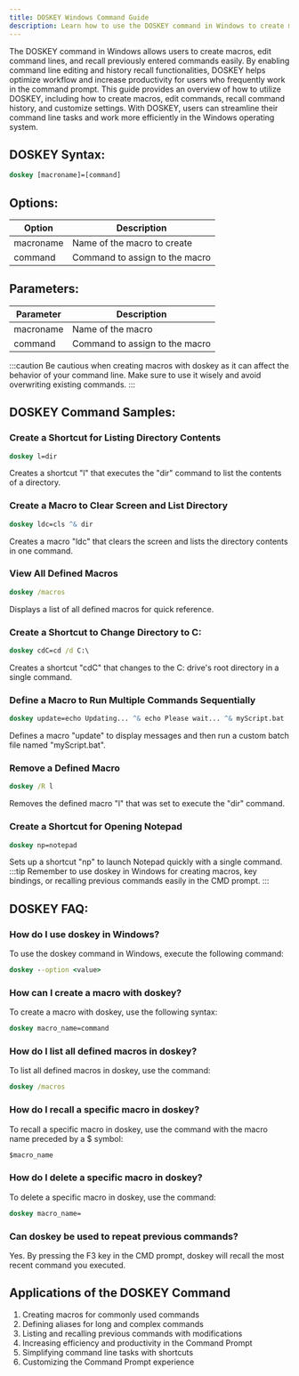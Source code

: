 ```yaml
---
title: DOSKEY Windows Command Guide
description: Learn how to use the DOSKEY command in Windows to create macros and increase productivity in the command prompt.
---
```


The DOSKEY command in Windows allows users to create macros, edit command lines, and recall previously entered commands easily. By enabling command line editing and history recall functionalities, DOSKEY helps optimize workflow and increase productivity for users who frequently work in the command prompt. This guide provides an overview of how to utilize DOSKEY, including how to create macros, edit commands, recall command history, and customize settings. With DOSKEY, users can streamline their command line tasks and work more efficiently in the Windows operating system.
## DOSKEY Syntax:
```cmd
doskey [macroname]=[command]
```
## Options:
| Option     | Description                |
|------------|----------------------------|
| macroname  | Name of the macro to create|
| command    | Command to assign to the macro|

## Parameters:
| Parameter  | Description                |
|------------|----------------------------|
| macroname  | Name of the macro          |
| command    | Command to assign to the macro|

:::caution
Be cautious when creating macros with doskey as it can affect the behavior of your command line. Make sure to use it wisely and avoid overwriting existing commands.
:::
## DOSKEY Command Samples:
### Create a Shortcut for Listing Directory Contents
```cmd
doskey l=dir
```
Creates a shortcut "l" that executes the "dir" command to list the contents of a directory.

### Create a Macro to Clear Screen and List Directory
```cmd
doskey ldc=cls ^& dir
```
Creates a macro "ldc" that clears the screen and lists the directory contents in one command.

### View All Defined Macros
```cmd
doskey /macros
```
Displays a list of all defined macros for quick reference.

### Create a Shortcut to Change Directory to C:
```cmd
doskey cdC=cd /d C:\
```
Creates a shortcut "cdC" that changes to the C: drive's root directory in a single command.

### Define a Macro to Run Multiple Commands Sequentially
```cmd
doskey update=echo Updating... ^& echo Please wait... ^& myScript.bat
```
Defines a macro "update" to display messages and then run a custom batch file named "myScript.bat".

### Remove a Defined Macro
```cmd
doskey /R l
```
Removes the defined macro "l" that was set to execute the "dir" command.

### Create a Shortcut for Opening Notepad
```cmd
doskey np=notepad
```
Sets up a shortcut "np" to launch Notepad quickly with a single command.
:::tip
Remember to use doskey in Windows for creating macros, key bindings, or recalling previous commands easily in the CMD prompt.
:::

## DOSKEY FAQ:
### How do I use doskey in Windows?
To use the doskey command in Windows, execute the following command:
```cmd
doskey --option <value>
```

### How can I create a macro with doskey?
To create a macro with doskey, use the following syntax:
```cmd
doskey macro_name=command
```

### How do I list all defined macros in doskey?
To list all defined macros in doskey, use the command:
```cmd
doskey /macros
```

### How do I recall a specific macro in doskey?
To recall a specific macro in doskey, use the command with the macro name preceded by a $ symbol:
```cmd
$macro_name
```

### How do I delete a specific macro in doskey?
To delete a specific macro in doskey, use the command:
```cmd
doskey macro_name=
```

### Can doskey be used to repeat previous commands?
Yes. By pressing the F3 key in the CMD prompt, doskey will recall the most recent command you executed.

## Applications of the DOSKEY Command

1. Creating macros for commonly used commands
2. Defining aliases for long and complex commands
3. Listing and recalling previous commands with modifications
4. Increasing efficiency and productivity in the Command Prompt
5. Simplifying command line tasks with shortcuts
6. Customizing the Command Prompt experience